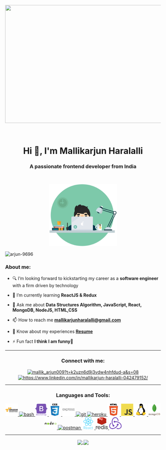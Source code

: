 <p align="center"><img height="380" width="850" src="./img/final.gif"></p>
<br>

<h1 align="center">Hi 👋, I'm Mallikarjun Haralalli</h1>
<h3 align="center">A passionate frontend developer from India</h3>
<br>
<p align="center"><img height="200" width="220" src="./img/hi.gif">
</p>
<p align="left"> <img src="https://komarev.com/ghpvc/?username=arjun-9696&label=Profile%20views&color=0e75b6&style=flat" alt="arjun-9696" /> </p>
<h3>About me:</h3> 


- 🔍 I’m looking forward to kickstarting my career as a <strong>software engineer</strong> with a firm driven by technology 
- 🌱 I’m currently learning **ReactJS & Redux**

- 💬 Ask me about **Data Structures Algorithm, JavaScript, React, MongoDB, NodeJS, HTML,CSS**

- 📫 How to reach me **mallikarjunharalalli@gmail.com**

- 📄 Know about my experiences [**Resume**](https://drive.google.com/file/d/14I8Um5jP1cXnY7zRmnm6bN8v_0Ek_LVq/view?usp=sharing)

- ⚡ Fun fact **I think I am funny🤣**
<hr>

<h3 align="center">Connect with me:</h3>
<p align="center">
<a href="https://twitter.com/mallik_arjun009?t=k2uzn6d9j3vdw4nhfdud-a&s=08" target="blank"><img align="center" src="https://raw.githubusercontent.com/rahuldkjain/github-profile-readme-generator/master/src/images/icons/Social/twitter.svg" alt="mallik_arjun009?t=k2uzn6d9j3vdw4nhfdud-a&s=08" height="30" width="40" /></a>
<a href="https://linkedin.com/in/https://www.linkedin.com/in/mallikarjun-haralalli-042479152/" target="blank"><img align="center" src="https://raw.githubusercontent.com/rahuldkjain/github-profile-readme-generator/master/src/images/icons/Social/linked-in-alt.svg" alt="https://www.linkedin.com/in/mallikarjun-haralalli-042479152/" height="30" width="40" /></a>
</p>

<hr>
<h3 align="center">Languages and Tools:</h3>
<p align="center"> <a href="https://aws.amazon.com" target="_blank" rel="noreferrer"> <img src="https://raw.githubusercontent.com/devicons/devicon/master/icons/amazonwebservices/amazonwebservices-original-wordmark.svg" alt="aws" width="40" height="40"/> </a> <a href="https://www.gnu.org/software/bash/" target="_blank" rel="noreferrer"> <img src="https://www.vectorlogo.zone/logos/gnu_bash/gnu_bash-icon.svg" alt="bash" width="40" height="40"/> </a> <a href="https://getbootstrap.com" target="_blank" rel="noreferrer"> <img src="https://raw.githubusercontent.com/devicons/devicon/master/icons/bootstrap/bootstrap-plain-wordmark.svg" alt="bootstrap" width="40" height="40"/> </a> <a href="https://www.w3schools.com/css/" target="_blank" rel="noreferrer"> <img src="https://raw.githubusercontent.com/devicons/devicon/master/icons/css3/css3-original-wordmark.svg" alt="css3" width="40" height="40"/> </a> <a href="https://expressjs.com" target="_blank" rel="noreferrer"> <img src="https://raw.githubusercontent.com/devicons/devicon/master/icons/express/express-original-wordmark.svg" alt="express" width="40" height="40"/> </a> <a href="https://git-scm.com/" target="_blank" rel="noreferrer"> <img src="https://www.vectorlogo.zone/logos/git-scm/git-scm-icon.svg" alt="git" width="40" height="40"/> </a> <a href="https://heroku.com" target="_blank" rel="noreferrer"> <img src="https://www.vectorlogo.zone/logos/heroku/heroku-icon.svg" alt="heroku" width="40" height="40"/> </a> <a href="https://www.w3.org/html/" target="_blank" rel="noreferrer"> <img src="https://raw.githubusercontent.com/devicons/devicon/master/icons/html5/html5-original-wordmark.svg" alt="html5" width="40" height="40"/> </a> <a href="https://developer.mozilla.org/en-US/docs/Web/JavaScript" target="_blank" rel="noreferrer"> <img src="https://raw.githubusercontent.com/devicons/devicon/master/icons/javascript/javascript-original.svg" alt="javascript" width="40" height="40"/> </a> <a href="https://www.linux.org/" target="_blank" rel="noreferrer"> <img src="https://raw.githubusercontent.com/devicons/devicon/master/icons/linux/linux-original.svg" alt="linux" width="40" height="40"/> </a> <a href="https://www.mongodb.com/" target="_blank" rel="noreferrer"> <img src="https://raw.githubusercontent.com/devicons/devicon/master/icons/mongodb/mongodb-original-wordmark.svg" alt="mongodb" width="40" height="40"/> </a> <a href="https://nodejs.org" target="_blank" rel="noreferrer"> <img src="https://raw.githubusercontent.com/devicons/devicon/master/icons/nodejs/nodejs-original-wordmark.svg" alt="nodejs" width="40" height="40"/> </a> <a href="https://postman.com" target="_blank" rel="noreferrer"> <img src="https://www.vectorlogo.zone/logos/getpostman/getpostman-icon.svg" alt="postman" width="40" height="40"/> </a> <a href="https://reactjs.org/" target="_blank" rel="noreferrer"> <img src="https://raw.githubusercontent.com/devicons/devicon/master/icons/react/react-original-wordmark.svg" alt="react" width="40" height="40"/> </a> <a href="https://redis.io" target="_blank" rel="noreferrer"> <img src="https://raw.githubusercontent.com/devicons/devicon/master/icons/redis/redis-original-wordmark.svg" alt="redis" width="40" height="40"/> </a> <a href="https://redux.js.org" target="_blank" rel="noreferrer"> <img src="https://raw.githubusercontent.com/devicons/devicon/master/icons/redux/redux-original.svg" alt="redux" width="40" height="40"/> </a> </p>

<!-- <p><img align="left" src="https://github-readme-stats.vercel.app/api/top-langs?username=arjun-9696&show_icons=true&locale=en&layout=compact" alt="arjun-9696" /></p>

<p>&nbsp;<img align="center" src="https://github-readme-stats.vercel.app/api?username=arjun-9696&show_icons=true&locale=en" alt="arjun-9696" /></p> -->
<hr>

<p align="center">
  <a href="https://github.com/arjun-9696">
    <img align="center" src="https://github-readme-stats.vercel.app/api?username=arjun-9696&show_icons=true&border=true&title_color=94b4a4&amp&icon_color=FFFFFF&amp&text_color=FFFFFF&amp&bg_color=000000&count_private=true&include_all_commits=true"/>
  </a>
  <a href="https://github.com/arjun-9696">
    <img align="center" height="195px" src="https://github-readme-stats.vercel.app/api/top-langs/?username=arjun-9696&text_color=FFFFFF&bg_color=000000&title_color=94b4a4&langs_count=15&layout=compact&border=true" />
  </a>
</p>
<!-- <p><img align="center" src="https://github-readme-streak-stats.herokuapp.com/?user=arjun-9696&text_color=FFFFFF&bg_color=000000&title_color=94b4a4&langs_count=15&layout=compact&border=true" alt="arjun-9696" /></p> -->
